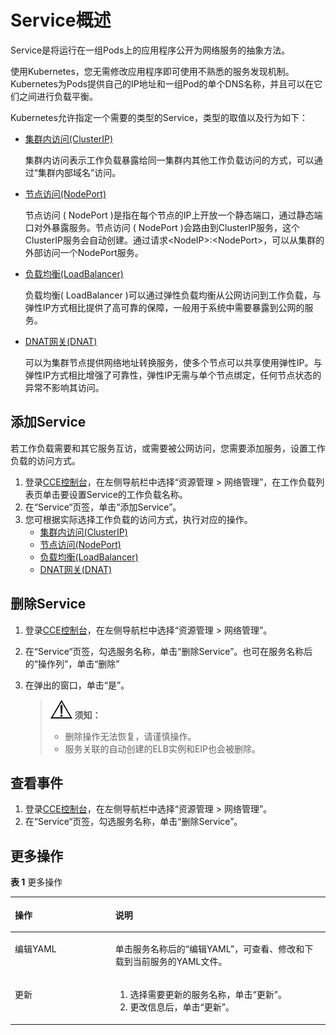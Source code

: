 # Service概述<a name="cce_01_0249"></a>

Service是将运行在一组Pods上的应用程序公开为网络服务的抽象方法。

使用Kubernetes，您无需修改应用程序即可使用不熟悉的服务发现机制。 Kubernetes为Pods提供自己的IP地址和一组Pod的单个DNS名称，并且可以在它们之间进行负载平衡。

Kubernetes允许指定一个需要的类型的Service，类型的取值以及行为如下：

-   [集群内访问\(ClusterIP\)](集群内访问(ClusterIP).md)

    集群内访问表示工作负载暴露给同一集群内其他工作负载访问的方式，可以通过“集群内部域名”访问。


-   [节点访问\(NodePort\)](节点访问(NodePort).md)

    节点访问 \( NodePort \)是指在每个节点的IP上开放一个静态端口，通过静态端口对外暴露服务。节点访问 \( NodePort \)会路由到ClusterIP服务，这个ClusterIP服务会自动创建。通过请求<NodeIP\>:<NodePort\>，可以从集群的外部访问一个NodePort服务。

-   [负载均衡\(LoadBalancer\)](cce_01_0114.md)

    负载均衡\( LoadBalancer \)可以通过弹性负载均衡从公网访问到工作负载，与弹性IP方式相比提供了高可靠的保障，一般用于系统中需要暴露到公网的服务。

-   [DNAT网关\(DNAT\)](DNAT网关(DNAT).md)

    可以为集群节点提供网络地址转换服务，使多个节点可以共享使用弹性IP。与弹性IP方式相比增强了可靠性，弹性IP无需与单个节点绑定，任何节点状态的异常不影响其访问。


## 添加Service<a name="section1150318179359"></a>

若工作负载需要和其它服务互访，或需要被公网访问，您需要添加服务，设置工作负载的访问方式。

1.  登录[CCE控制台](https://console.huaweicloud.com/cce2.0/?utm_source=helpcenter)，在左侧导航栏中选择“资源管理 \> 网络管理”，在工作负载列表页单击要设置Service的工作负载名称。
2.  在“Service“页签，单击“添加Service”。
3.  您可根据实际选择工作负载的访问方式，执行对应的操作。
    -   [集群内访问\(ClusterIP\)](集群内访问(ClusterIP).md)
    -   [节点访问\(NodePort\)](节点访问(NodePort).md)
    -   [负载均衡\(LoadBalancer\)](cce_01_0114.md)
    -   [DNAT网关\(DNAT\)](DNAT网关(DNAT).md)


## 删除Service<a name="section5959462326"></a>

1.  登录[CCE控制台](https://console.huaweicloud.com/cce2.0/?utm_source=helpcenter)，在左侧导航栏中选择“资源管理 \> 网络管理”。
2.  在“Service“页签，勾选服务名称，单击“删除Service”。也可在服务名称后的“操作列”，单击“删除”
3.  在弹出的窗口，单击“是”。

    >![](public_sys-resources/icon-notice.gif) **须知：** 
    >-   删除操作无法恢复，请谨慎操作。
    >-   服务关联的自动创建的ELB实例和EIP也会被删除。


## 查看事件<a name="section932032011188"></a>

1.  登录[CCE控制台](https://console.huaweicloud.com/cce2.0/?utm_source=helpcenter)，在左侧导航栏中选择“资源管理 \> 网络管理”。
2.  在“Service“页签，勾选服务名称，单击“删除Service”。

## 更多操作<a name="section11985163132117"></a>

**表 1**  更多操作

<a name="table1796194117217"></a>
<table><thead align="left"><tr id="row18962104182116"><th class="cellrowborder" valign="top" width="31.900000000000002%" id="mcps1.2.3.1.1"><p id="p19962841142119"><a name="p19962841142119"></a><a name="p19962841142119"></a>操作</p>
</th>
<th class="cellrowborder" valign="top" width="68.10000000000001%" id="mcps1.2.3.1.2"><p id="p15962241132111"><a name="p15962241132111"></a><a name="p15962241132111"></a>说明</p>
</th>
</tr>
</thead>
<tbody><tr id="row396244114219"><td class="cellrowborder" valign="top" width="31.900000000000002%" headers="mcps1.2.3.1.1 "><p id="p189624419212"><a name="p189624419212"></a><a name="p189624419212"></a><span>编辑YAML</span></p>
</td>
<td class="cellrowborder" valign="top" width="68.10000000000001%" headers="mcps1.2.3.1.2 "><p id="p99624411219"><a name="p99624411219"></a><a name="p99624411219"></a><span>单击服务名称后的</span><span>“编辑YAML”</span><span>，可查看、修改和下载到当前服务的YAML文件。</span></p>
</td>
</tr>
<tr id="row14962174142113"><td class="cellrowborder" valign="top" width="31.900000000000002%" headers="mcps1.2.3.1.1 "><p id="p9962114112215"><a name="p9962114112215"></a><a name="p9962114112215"></a>更新</p>
</td>
<td class="cellrowborder" valign="top" width="68.10000000000001%" headers="mcps1.2.3.1.2 "><a name="ol435223014297"></a><a name="ol435223014297"></a><ol id="ol435223014297"><li>选择需要更新的服务名称，单击“更新”。</li><li>更改信息后，单击“更新”。</li></ol>
</td>
</tr>
</tbody>
</table>

